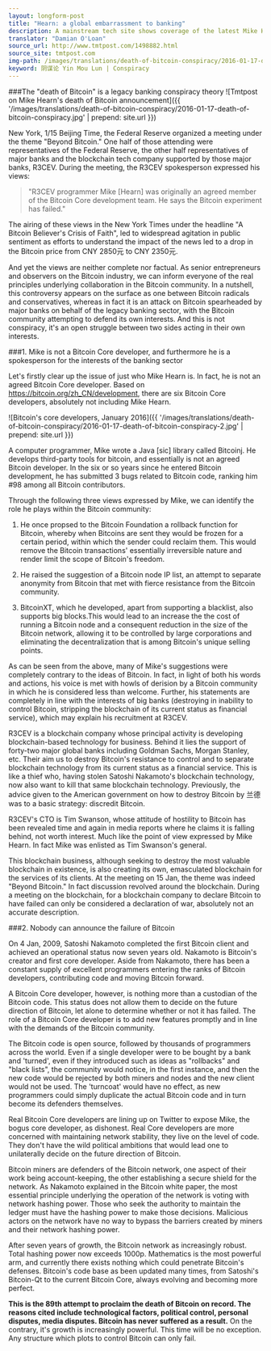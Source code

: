 ```yaml
---
layout: longform-post
title: "Hearn: a global embarrassment to banking"
description: A mainstream tech site shows coverage of the latest Mike Hearn incident also goes beyond Bitcoin media in China
translator: "Damian O'Loan"
source_url: http://www.tmtpost.com/1498882.html
source_site: tmtpost.com
img-path: /images/translations/death-of-bitcoin-conspiracy/2016-01-17-death-of-bitcoin-conspiracy.jpg
keyword: 阴谋论 Yin Mou Lun | Conspiracy
---
```

###The "death of Bitcoin" is a legacy banking conspiracy theory
![Tmtpost on Mike Hearn's death of Bitcoin announcement]({{ '/images/translations/death-of-bitcoin-conspiracy/2016-01-17-death-of-bitcoin-conspiracy.jpg' | prepend: site.url }})

New York, 1/15 Beijing Time, the Federal Reserve organized a meeting under the theme "Beyond Bitcoin." One half of those attending were representatives of the Federal Reserve, the other half representatives of major banks and the blockchain tech company supported by those major banks, R3CEV. During the meeting, the R3CEV spokesperson expressed his views:

> "R3CEV programmer Mike [Hearn] was originally an agreed member of the Bitcoin Core development team. He says the Bitcoin experiment has failed."

The airing of these views in the New York Times under the headline "A Bitcoin Believer's Crisis of Faith", led to widespread agitation in public sentiment as efforts to understand the impact of the news led to a drop in the Bitcoin price from CNY 2850元 to CNY 2350元.

And yet the views are neither complete nor factual. As senior entrepreneurs and observers on the Bitcoin industry, we can inform everyone of the real principles underlying collaboration in the Bitcoin community. In a nutshell, this controversy appears on the surface as one between Bitcoin radicals and conservatives, whereas in fact it is an attack on Bitcoin spearheaded by major banks on behalf of the legacy banking sector, with the Bitcoin community attempting to defend its own interests. And this is not conspiracy, it's an open struggle between two sides acting in their own interests.

###1. Mike is not a Bitcoin Core developer, and furthermore he is a spokesperson for the interests of the banking sector

Let's firstly clear up the issue of just who Mike Hearn is. In fact, he is not an agreed Bitcoin Core developer. Based on https://bitcoin.org/zh_CN/development, there are six Bitcoin Core developers, absolutely not including Mike Hearn.

![Bitcoin's core developers, January 2016]({{ '/images/translations/death-of-bitcoin-conspiracy/2016-01-17-death-of-bitcoin-conspiracy-2.jpg' | prepend: site.url }})

A computer programmer, Mike wrote a Java [sic] library called Bitcoinj. He develops third-party tools for bitcoin, and essentially is not an agreed Bitcoin developer. In the six or so years since he entered Bitcoin development, he has submitted 3 bugs related to Bitcoin code, ranking him #98 among all Bitcoin contributors.

Through the following three views expressed by Mike, we can identify the role he plays within the Bitcoin community:

1. He once propsed to the Bitcoin Foundation a rollback function for Bitcoin, whereby when Bitcoins are sent they would be frozen for a certain period, within which the sender could reclaim them. This would remove the Bitcoin transactions' essentially irreversible nature  and render limit the scope of Bitcoin's freedom.

2. He raised the suggestion of a Bitcoin node IP list, an attempt to separate anonymity from Bitcoin that met with fierce resistance from the Bitcoin community.

3. BitcoinXT, which he developed, apart from supporting a blacklist, also supports big blocks.This would lead to an increase the the cost of running a Bitcoin node and a consequent reduction in the size of the Bitcoin network, allowing it to be controlled by large corporations and eliminating the decentralization that is among Bitcoin's unique selling points.

As can be seen from the above, many of Mike's suggestions were completely contrary to the ideas of Bitcoin. In fact, in light of both his words and actions, his voice is met with howls of derision by a Bitcoin community in which he is considered less than welcome. Further, his statements are completely in line with the interests of big banks (destroying in inability to control Bitcoin, stripping the blockchain of its current status as financial service), which may explain his recruitment at R3CEV.

R3CEV is a blockchain company whose principal activity is developing blockchain-based technology for business. Behind it lies the support of forty-two major global banks including Goldman Sachs, Morgan Stanley, etc. Their aim us to destroy Bitcoin's resistance to control and to separate blockchain technology from its current status as a financial service. This is like a thief who, having stolen Satoshi Nakamoto's blockchain technology, now also want to kill that same blockchain technology. Previously, the advice given to the American government on how to destroy Bitcoin by 兰德 was to a basic strategy: discredit Bitcoin.

R3CEV's CTO is Tim Swanson, whose attitude of hostility to Bitcoin has been revealed time and again in media reports where he claims it is falling behind, not worth interest. Much like the point of view expressed by Mike Hearn. In fact Mike was enlisted as Tim Swanson's general.

This blockchain business, although seeking to destroy the most valuable blockchain in existence, is also creating its own, emasculated blockchain for the services of its clients. At the meeting on 15 Jan, the theme was indeed "Beyond Bitcoin." In fact discussion revolved around the blockchain. During a meeting on the blockchain, for a blockchain company to declare Bitcoin to have failed can only be considered a declaration of war, absolutely not an accurate description.

###2. Nobody can announce the failure of Bitcoin

On 4 Jan, 2009, Satoshi Nakamoto completed the first Bitcoin client and achieved an operational status now seven years old. Nakamoto is Bitcoin's creator and first core developer. Aside from Nakamoto, there has been a constant supply of excellent programmers entering the ranks of Bitcoin developers, contributing code and moving Bitcoin forward.

A Bitcoin Core developer, however, is nothing more than a custodian of the Bitcoin code. This status does not allow them to decide on the future direction of Bitcoin, let alone to determine whether or not it has failed. The role of a Bitcoin Core developer is to add new features promptly and in line with the demands of the Bitcoin community.

The Bitcoin code is open source, followed by thousands of programmers across the world. Even if a single developer were to be bought by a bank and 'turned', even if they introduced such as ideas as "rollbacks" and "black lists", the community would notice, in the first instance, and then the new code would be rejected by both miners and nodes and the new client would not be used. The 'turncoat' would have no effect, as new programmers could simply duplicate the actual Bitcoin code and in turn become its defenders themselves.

Real Bitcoin Core developers are lining up on Twitter to expose Mike, the bogus core developer, as dishonest. Real Core developers are more concerned with maintaining network stability, they live on the level of code. They don't have the wild political ambitions that would lead one to unilaterally decide on the future direction of Bitcoin.

Bitcoin miners are defenders of the Bitcoin network, one aspect of their work being account-keeping, the other establishing a secure shield for the network. As Nakamoto explained in the Bitcoin white paper, the most essential principle underlying the operation of the network is voting with network hashing power. Those who seek the authority to maintain the ledger must have the hashing power to make those decisions. Malicious actors on the network have no way to bypass the barriers created by miners and their network hashing power.

After seven years of growth, the Bitcoin network as increasingly robust. Total hashing power now exceeds 1000p. Mathematics is the most powerful arm, and currently there exists nothing which could penetrate Bitcoin's defenses. Bitcoin's code base as been updated many times, from Satoshi's Bitcoin-Qt to the current Bitcoin Core, always evolving and becoming more perfect.

**This is the 89th attempt to proclaim the death of Bitcoin on record. The reasons cited include technological factors, political control, personal disputes, media disputes. Bitcoin has never suffered as a result.** On the contrary, it's growth is increasingly powerful. This time will be no exception. Any structure which plots to control Bitcoin can only fail.
